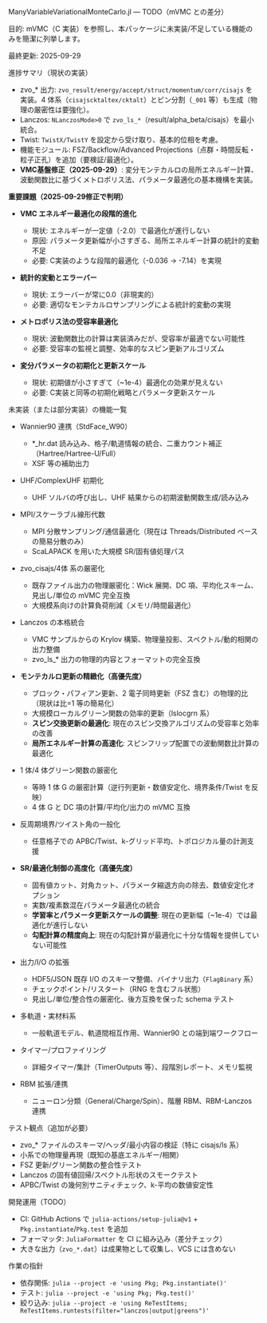 ManyVariableVariationalMonteCarlo.jl — TODO（mVMC との差分）

目的: mVMC（C 実装）を参照し、本パッケージに未実装/不足している機能のみを簡潔に列挙します。

最終更新: 2025-09-29

進捗サマリ（現状の実装）
- zvo_* 出力: `zvo_result/energy/accept/struct/momentum/corr/cisajs` を実装。4 体系（`cisajscktaltex/cktalt`）とビン分割（`_001` 等）も生成（物理の厳密性は要強化）。
- Lanczos: `NLanczosMode>0` で `zvo_ls_*`（result/alpha_beta/cisajs）を最小統合。
- Twist: `TwistX/TwistY` を設定から受け取り、基本的位相を考慮。
- 機能モジュール: FSZ/Backflow/Advanced Projections（点群・時間反転・粒子正孔）を追加（要検証/最適化）。
- **VMC基盤修正（2025-09-29）**: 変分モンテカルロの局所エネルギー計算、波動関数比に基づくメトロポリス法、パラメータ最適化の基本機構を実装。

**重要課題（2025-09-29修正で判明）**
- **VMC エネルギー最適化の段階的進化**
  - 現状: エネルギーが一定値（-2.0）で最適化が進行しない
  - 原因: パラメータ更新幅が小さすぎる、局所エネルギー計算の統計的変動不足
  - 必要: C実装のような段階的最適化（-0.036 → -7.14）を実現

- **統計的変動とエラーバー**
  - 現状: エラーバーが常に0.0（非現実的）
  - 必要: 適切なモンテカルロサンプリングによる統計的変動の実現

- **メトロポリス法の受容率最適化**
  - 現状: 波動関数比の計算は実装済みだが、受容率が最適でない可能性
  - 必要: 受容率の監視と調整、効率的なスピン更新アルゴリズム

- **変分パラメータの初期化と更新スケール**
  - 現状: 初期値が小さすぎて（~1e-4）最適化の効果が見えない
  - 必要: C実装と同等の初期化戦略とパラメータ更新スケール

未実装（または部分実装）の機能一覧
- Wannier90 連携（StdFace_W90）
  - *_hr.dat 読み込み、格子/軌道情報の統合、二重カウント補正（Hartree/Hartree-U/Full）
  - XSF 等の補助出力

- UHF/ComplexUHF 初期化
  - UHF ソルバの呼び出し、UHF 結果からの初期波動関数生成/読み込み

- MPI/スケーラブル線形代数
  - MPI 分散サンプリング/通信最適化（現在は Threads/Distributed ベースの簡易分散のみ）
  - ScaLAPACK を用いた大規模 SR/固有値処理パス

- zvo_cisajs/4体 系の厳密化
  - 既存ファイル出力の物理厳密化：Wick 展開、DC 項、平均化スキーム、見出し/単位の mVMC 完全互換
  - 大規模系向けの計算負荷削減（メモリ/時間最適化）

- Lanczos の本格統合
  - VMC サンプルからの Krylov 構築、物理量投影、スペクトル/動的相関の出力整備
  - zvo_ls_* 出力の物理的内容とフォーマットの完全互換

- **モンテカルロ更新の精緻化（高優先度）**
  - ブロック・パフィアン更新、2 電子同時更新（FSZ 含む）の物理的比（現状は比=1 等の簡易化）
  - 大規模ローカルグリーン関数の効率的更新（lslocgrn 系）
  - **スピン交換更新の最適化**: 現在のスピン交換アルゴリズムの受容率と効率の改善
  - **局所エネルギー計算の高速化**: スピンフリップ配置での波動関数比計算の最適化

- 1 体/4 体グリーン関数の厳密化
  - 等時 1 体 G の厳密計算（逆行列更新・数値安定化、境界条件/Twist を反映）
  - 4 体 G と DC 項の計算/平均化/出力の mVMC 互換

- 反周期境界/ツイスト角の一般化
  - 任意格子での APBC/Twist、k-グリッド平均、トポロジカル量の計測支援

- **SR/最適化制御の高度化（高優先度）**
  - 固有値カット、対角カット、パラメータ縮退方向の除去、数値安定化オプション
  - 実数/複素数混在パラメータ最適化の統合
  - **学習率とパラメータ更新スケールの調整**: 現在の更新幅（~1e-4）では最適化が進行しない
  - **勾配計算の精度向上**: 現在の勾配計算が最適化に十分な情報を提供していない可能性

- 出力/I/O の拡張
  - HDF5/JSON 既存 I/O のスキーマ整備、バイナリ出力（`FlagBinary` 系）
  - チェックポイント/リスタート（RNG を含むフル状態）
  - 見出し/単位/整合性の厳密化、後方互換を保った schema テスト

- 多軌道・実材料系
  - 一般軌道モデル、軌道間相互作用、Wannier90 との端到端ワークフロー

- タイマー/プロファイリング
  - 詳細タイマー/集計（TimerOutputs 等）、段階別レポート、メモリ監視

- RBM 拡張/連携
  - ニューロン分類（General/Charge/Spin）、階層 RBM、RBM-Lanczos 連携

テスト観点（追加が必要）
- zvo_* ファイルのスキーマ/ヘッダ/最小内容の検証（特に cisajs/ls 系）
- 小系での物理量再現（既知の基底エネルギー/相関）
- FSZ 更新/グリーン関数の整合性テスト
- Lanczos の固有値回帰/スペクトル形状のスモークテスト
- APBC/Twist の幾何別サニティチェック、k-平均の数値安定性

開発運用（TODO）
- CI: GitHub Actions で `julia-actions/setup-julia@v1` + `Pkg.instantiate`/`Pkg.test` を追加
- フォーマッタ: `JuliaFormatter` を CI に組み込み（差分チェック）
- 大きな出力（`zvo_*.dat`）は成果物として収集し、VCS には含めない

作業の指針
- 依存関係: `julia --project -e 'using Pkg; Pkg.instantiate()'`
- テスト: `julia --project -e 'using Pkg; Pkg.test()'`
- 絞り込み: `julia --project -e 'using ReTestItems; ReTestItems.runtests(filter="lanczos|output|greens")'`
